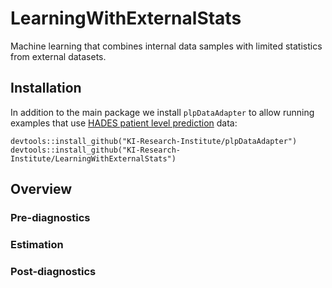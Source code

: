 # LearningWithExternalStats
Machine learning that combines internal data samples with limited statistics from external datasets.

## Installation

In addition to the main package we install `plpDataAdapter` to allow running examples
that use [HADES patient level prediction](https://ohdsi.github.io/PatientLevelPrediction/) data:
```
devtools::install_github("KI-Research-Institute/plpDataAdapter")
devtools::install_github("KI-Research-Institute/LearningWithExternalStats")
```


## Overview

### Pre-diagnostics
### Estimation
### Post-diagnostics
